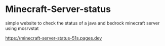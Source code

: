 # Minecraft-Server-status
simple website to check the status of a java and bedrock minecraft server using mcsrvstat

https://minecraft-server-status-51s.pages.dev